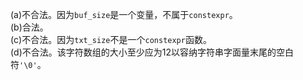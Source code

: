 (a)不合法。因为`buf_size`是一个变量，不属于`constexpr`。  
(b)合法。  
(c)不合法。因为`txt_size`不是一个`constexpr`函数。  
(d)不合法。该字符数组的大小至少应为12以容纳字符串字面量末尾的空白符`'\0'`。  